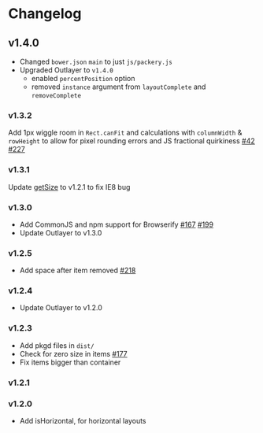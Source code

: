 # Changelog

## v1.4.0

+ Changed `bower.json` `main` to just `js/packery.js`
+ Upgraded Outlayer to `v1.4.0`
  - enabled `percentPosition` option
  - removed `instance` argument from `layoutComplete` and `removeComplete`

### v1.3.2

Add 1px wiggle room in `Rect.canFit` and calculations with `columnWidth` & `rowHeight` to allow for pixel rounding errors and JS fractional quirkiness [#42](https://github.com/metafizzy/packery/issues/42) [#227](https://github.com/metafizzy/packery/issues/227)

### v1.3.1

Update [getSize](https://github.com/desandro/get-size) to v1.2.1 to fix IE8 bug

### v1.3.0

+ Add CommonJS and npm support for Browserify [#167](https://github.com/metafizzy/packery/pull/167) [#199](https://github.com/metafizzy/packery/issues/199)
+ Update Outlayer to v1.3.0

### v1.2.5

+ Add space after item removed [#218](https://github.com/metafizzy/packery/issues/218)

### v1.2.4

+ Update Outlayer to v1.2.0

### v1.2.3

+ Add pkgd files in `dist/`
+ Check for zero size in items [#177](https://github.com/metafizzy/packery/issues/218)
+ Fix items bigger than container

### v1.2.1

### v1.2.0

+ Add isHorizontal, for horizontal layouts

